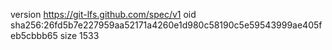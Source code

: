 version https://git-lfs.github.com/spec/v1
oid sha256:26fd5b7e227959aa52171a4260e1d980c58190c5e59543999ae405feb5cbbb65
size 1533
